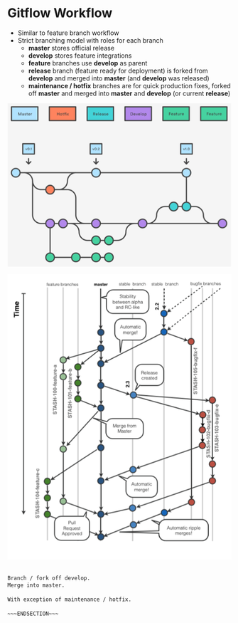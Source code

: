 <!SLIDE bullet small transition=turnDown>

# Gitflow Workflow

* Similar to feature branch workflow
* Strict branching model with roles for each branch
  - **master** stores official release
  - **develop** stores feature integrations
  - **feature** branches use **develop** as parent
  - **release** branch (feature ready for deployment) is forked from **develop** and merged into **master** (and **develop** was released)
  - **maintenance / hotfix** branches are for quick production fixes, forked off **master** and merged into **master** and **develop** (or current **release**)

<!SLIDE center transition=turnDown>

![gitflow](gitflow-workflow.png)

<!SLIDE center transition=turnDown>

![gitflow-detail](gitflow-workflow-detail.png)

~~~SECTION:notes~~~

Branch / fork off develop.
Merge into master.

With exception of maintenance / hotfix.

~~~ENDSECTION~~~
